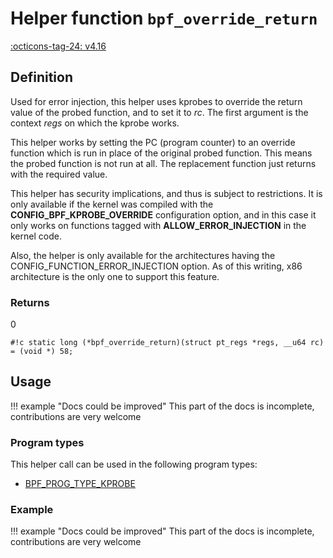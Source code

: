 # Helper function `bpf_override_return`

<!-- [FEATURE_TAG](bpf_override_return) -->
[:octicons-tag-24: v4.16](https://github.com/torvalds/linux/commit/9802d86585db91655c7d1929a4f6bbe0952ea88e)
<!-- [/FEATURE_TAG] -->

## Definition

<!-- [HELPER_FUNC_DEF] -->
Used for error injection, this helper uses kprobes to override the return value of the probed function, and to set it to _rc_. The first argument is the context _regs_ on which the kprobe works.

This helper works by setting the PC (program counter) to an override function which is run in place of the original probed function. This means the probed function is not run at all. The replacement function just returns with the required value.

This helper has security implications, and thus is subject to restrictions. It is only available if the kernel was compiled with the **CONFIG_BPF_KPROBE_OVERRIDE** configuration option, and in this case it only works on functions tagged with **ALLOW_ERROR_INJECTION** in the kernel code.

Also, the helper is only available for the architectures having the CONFIG_FUNCTION_ERROR_INJECTION option. As of this writing, x86 architecture is the only one to support this feature.

### Returns

0

`#!c static long (*bpf_override_return)(struct pt_regs *regs, __u64 rc) = (void *) 58;`
<!-- [/HELPER_FUNC_DEF] -->

## Usage

!!! example "Docs could be improved"
    This part of the docs is incomplete, contributions are very welcome

### Program types

This helper call can be used in the following program types:

<!-- DO NOT EDIT MANUALLY -->
<!-- [HELPER_FUNC_PROG_REF] -->
 * [BPF_PROG_TYPE_KPROBE](../program-type/BPF_PROG_TYPE_KPROBE.md)
<!-- [/HELPER_FUNC_PROG_REF] -->

### Example

!!! example "Docs could be improved"
    This part of the docs is incomplete, contributions are very welcome

